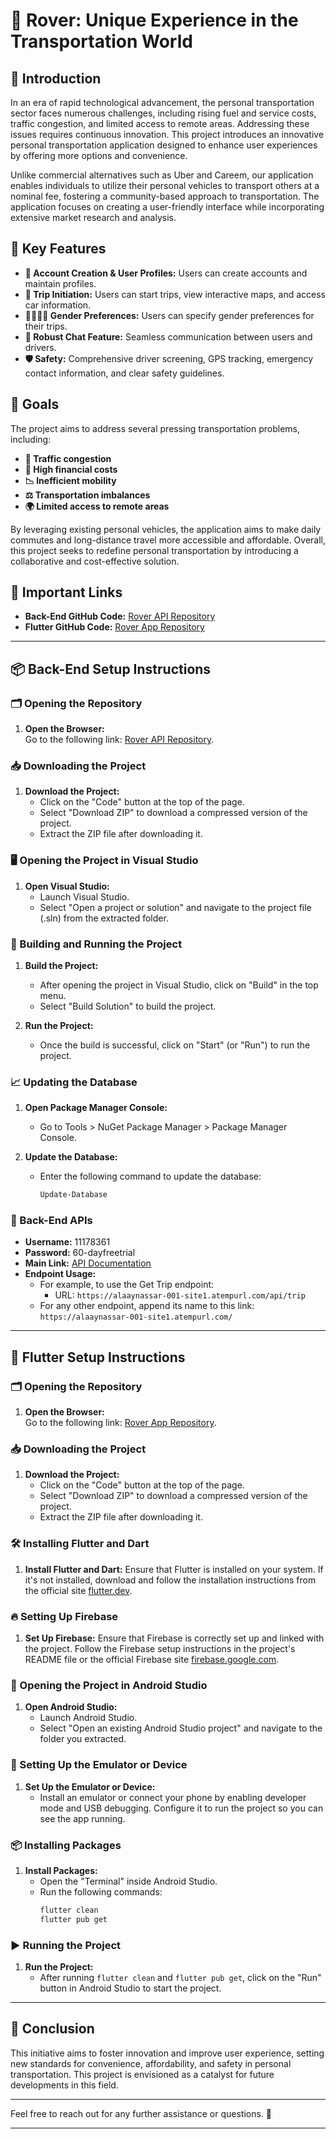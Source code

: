 
# 🚗 Rover: Unique Experience in the Transportation World

## 📜 Introduction
In an era of rapid technological advancement, the personal transportation sector faces numerous challenges, including rising fuel and service costs, traffic congestion, and limited access to remote areas. Addressing these issues requires continuous innovation. This project introduces an innovative personal transportation application designed to enhance user experiences by offering more options and convenience. 

Unlike commercial alternatives such as Uber and Careem, our application enables individuals to utilize their personal vehicles to transport others at a nominal fee, fostering a community-based approach to transportation. The application focuses on creating a user-friendly interface while incorporating extensive market research and analysis.

## 🌟 Key Features
- **🔐 Account Creation & User Profiles:** Users can create accounts and maintain profiles.
- **🚀 Trip Initiation:** Users can start trips, view interactive maps, and access car information.
- **👩‍🦰👨‍🦱 Gender Preferences:** Users can specify gender preferences for their trips.
- **💬 Robust Chat Feature:** Seamless communication between users and drivers.
- **🛡️ Safety:** Comprehensive driver screening, GPS tracking, emergency contact information, and clear safety guidelines.

## 🎯 Goals
The project aims to address several pressing transportation problems, including:
- **🚦 Traffic congestion**
- **💸 High financial costs**
- **📉 Inefficient mobility**
- **⚖️ Transportation imbalances**
- **🌍 Limited access to remote areas**

By leveraging existing personal vehicles, the application aims to make daily commutes and long-distance travel more accessible and affordable. Overall, this project seeks to redefine personal transportation by introducing a collaborative and cost-effective solution.

## 🔗 Important Links
- **Back-End GitHub Code:** [Rover API Repository](https://github.com/alaaynassar7/Demo.RoverApi)
- **Flutter GitHub Code:** [Rover App Repository](https://github.com/wesam-eldeeb/RoverApp)

---

## 📦 Back-End Setup Instructions

### 🗂️ Opening the Repository
1. **Open the Browser:**  
   Go to the following link: [Rover API Repository](https://github.com/alaaynassar7/Demo.RoverApi).

### 📥 Downloading the Project
1. **Download the Project:**
   - Click on the "Code" button at the top of the page.
   - Select "Download ZIP" to download a compressed version of the project.
   - Extract the ZIP file after downloading it.

### 🖥️ Opening the Project in Visual Studio
1. **Open Visual Studio:**
   - Launch Visual Studio.
   - Select "Open a project or solution" and navigate to the project file (.sln) from the extracted folder.

### 🔧 Building and Running the Project
1. **Build the Project:**
   - After opening the project in Visual Studio, click on "Build" in the top menu.
   - Select "Build Solution" to build the project.

2. **Run the Project:**
   - Once the build is successful, click on "Start" (or "Run") to run the project.

### 📈 Updating the Database
1. **Open Package Manager Console:**
   - Go to Tools > NuGet Package Manager > Package Manager Console.

2. **Update the Database:**
   - Enter the following command to update the database:
     ```powershell
     Update-Database
     ```

### 🔗 Back-End APIs
- **Username:** 11178361
- **Password:** 60-dayfreetrial
- **Main Link:** [API Documentation](https://alaaynassar-001-site1.atempurl.com/swagger/index.html)
- **Endpoint Usage:** 
  - For example, to use the Get Trip endpoint:
    - URL: `https://alaaynassar-001-site1.atempurl.com/api/trip`
  - For any other endpoint, append its name to this link: `https://alaaynassar-001-site1.atempurl.com/`

---

## 📱 Flutter Setup Instructions

### 🗂️ Opening the Repository
1. **Open the Browser:**  
   Go to the following link: [Rover App Repository](https://github.com/wesam-eldeeb/RoverApp).

### 📥 Downloading the Project
1. **Download the Project:**
   - Click on the "Code" button at the top of the page.
   - Select "Download ZIP" to download a compressed version of the project.
   - Extract the ZIP file after downloading it.

### 🛠️ Installing Flutter and Dart
1. **Install Flutter and Dart:**
   Ensure that Flutter is installed on your system. If it's not installed, download and follow the installation instructions from the official site [flutter.dev](https://flutter.dev).

### 🔥 Setting Up Firebase
1. **Set Up Firebase:**
   Ensure that Firebase is correctly set up and linked with the project. Follow the Firebase setup instructions in the project's README file or the official Firebase site [firebase.google.com](https://firebase.google.com).

### 📂 Opening the Project in Android Studio
1. **Open Android Studio:**
   - Launch Android Studio.
   - Select "Open an existing Android Studio project" and navigate to the folder you extracted.

### 📱 Setting Up the Emulator or Device
1. **Set Up the Emulator or Device:**
   - Install an emulator or connect your phone by enabling developer mode and USB debugging. Configure it to run the project so you can see the app running.

### 📦 Installing Packages
1. **Install Packages:**
   - Open the "Terminal" inside Android Studio.
   - Run the following commands:
     ```bash
     flutter clean
     flutter pub get
     ```

### ▶️ Running the Project
1. **Run the Project:**
   - After running `flutter clean` and `flutter pub get`, click on the "Run" button in Android Studio to start the project.

---

## 📝 Conclusion
This initiative aims to foster innovation and improve user experience, setting new standards for convenience, affordability, and safety in personal transportation. This project is envisioned as a catalyst for future developments in this field.

---

Feel free to reach out for any further assistance or questions. 🚀

---



